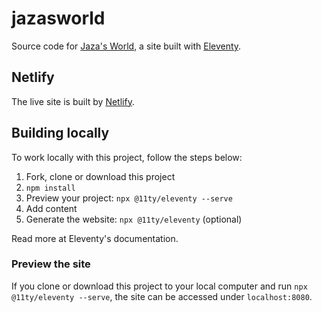 # jazasworld

Source code for [Jaza's World](https://jazasworld.greenash.net.au/), a site
built with [Eleventy](https://11ty.dev/).

## Netlify

The live site is built by [Netlify](https://www.netlify.com/).

## Building locally

To work locally with this project, follow the steps below:

1. Fork, clone or download this project
1. `npm install`
1. Preview your project: `npx @11ty/eleventy --serve`
1. Add content
1. Generate the website: `npx @11ty/eleventy` (optional)

Read more at Eleventy's documentation.

### Preview the site

If you clone or download this project to your local computer and run
`npx @11ty/eleventy --serve`, the site can be accessed under `localhost:8080`.
